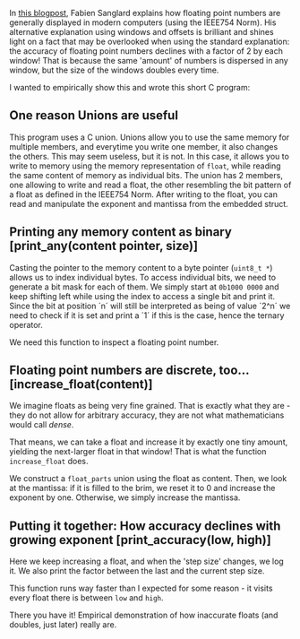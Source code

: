 In [this blogpost](http://fabiensanglard.net/floating_point_visually_explained/), Fabien Sanglard explains how floating point numbers are generally displayed in modern computers (using the IEEE754 Norm).
His alternative explanation using windows and offsets is brilliant and shines light on a fact that may be overlooked when using the standard explanation: the accuracy of floating point numbers declines with a factor of 2 by each window!
That is because the same 'amount' of numbers is dispersed in any window, but the size of the windows doubles every time.

I wanted to empirically show this and wrote this short C program:

<script src="https://gist.github.com/medium-endian/49d58525be9ff7738d6a8dc281649642.js"></script>

## One reason Unions are useful

This program uses a C union. Unions allow you to use the same memory for multiple members, and everytime you write one member, it also changes the others. This may seem useless, but it is not. In this case, it allows you to write to memory using the memory representation of ```float```, while reading the same content of memory as individual bits. The union has 2 members, one allowing to write and read a float, the other resembling the bit pattern of a float as defined in the IEEE754 Norm. After writing to the float, you can read and manipulate the exponent and mantissa from the embedded struct.

## Printing any memory content as binary [print_any(content pointer, size)]

Casting the pointer to the memory content to a byte pointer (`uint8_t *`) allows us to index individual bytes. To access individual bits, we need to generate a bit mask for each of them. We simply start at `0b1000 0000` and keep shifting left while using the index to access a single bit and print it. Since the bit at position ´n´ will still be interpreted as being of value ´2^n´ we need to check if it is set and print a ´1´ if this is the case, hence the ternary operator.

We need this function to inspect a floating point number. 

## Floating point numbers are discrete, too... [increase_float(content)]

We imagine floats as being very fine grained. That is exactly what they are - they do not allow for arbitrary accuracy, they are not what mathematicians would call _dense_.

That means, we can take a float and increase it by exactly one tiny amount, yielding the next-larger float in that window! That is what the function `increase_float` does.

We construct a `float_parts` union using the float as content. Then, we look at the mantissa: if it is filled to the brim, we reset it to 0 and increase the exponent by one. Otherwise, we simply increase the mantissa.

## Putting it together: How accuracy declines with growing exponent [print_accuracy(low, high)]

Here we keep increasing a float, and when the 'step size' changes, we log it. We also print the factor between the last and the current step size.

This function runs way faster than I expected for some reason - it visits every float there is between `low` and `high`.

There you have it! Empirical demonstration of how inaccurate floats (and doubles, just later) really are.

